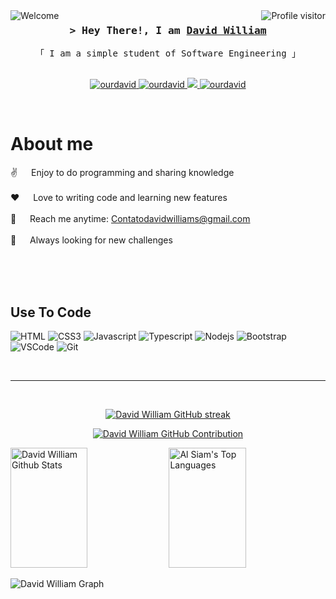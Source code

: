 
<a href="https://komarev.com/ghpvc/?username=ourdavid">
  <img align="right" src="https://komarev.com/ghpvc/?username=ourdavid&label=Visitors&color=8A2BE2&style=flat" alt="Profile visitor" />
</a>
<a href="https://komarev.com/ghpvc/?username=ourdavid">
  <img align="left" src="https://img.shields.io/badge/Welcome-8A2BE2" alt="Welcome" />
</a>

<!-- Intro  -->
<h3 align="center">
        <samp>&gt; Hey There!, I am
                <b ><a target="_blank" href="http://devdavid.com.br/">David William</a></b>
        </samp>
</h3>


<p align="center"> 
  <samp>
    「 I am a simple student of Software Engineering 」
    <br>
    <br>
  </samp>
</p>

<p align="center">
 <a href="http://devdavid.com.br/" target="blank">
  <img src="https://img.shields.io/badge/Website-DC143C?style=for-the-badge&logo=medium&logoColor=white" alt="ourdavid" />
 </a>
 <a href="https://linkedin.com/in/ourdavid" target="_blank">
  <img src="https://img.shields.io/badge/LinkedIn-0077B5?style=for-the-badge&logo=linkedin&logoColor=white" alt="ourdavid"/>
 </a>
 <a href="https://twitter.com/4giota" target="_blank">
  <img src="https://img.shields.io/badge/Twitter-1DA1F2?style=for-the-badge&logo=twitter&logoColor=white" />
 </a>
 <a href="https://instagram.com/ourdavid" target="_blank">
  <img src="https://img.shields.io/badge/Instagram-fe4164?style=for-the-badge&logo=instagram&logoColor=white" alt="ourdavid" />
 </a> 
  </a> 
</p>
<br />

<!-- About Section -->
 # About me
 
<p>

 ✌️ &emsp; Enjoy to do programming and sharing knowledge <br/><br/>
 ❤️ &emsp; Love to writing code and learning new features<br/><br/>
 📧 &emsp; Reach me anytime: Contatodavidwilliams@gmail.com<br/><br/>
 🤯 &emsp; Always looking for new challenges

</p>

<br/>
<br/>
<br/>

## Use To Code
![HTML](https://img.shields.io/badge/HTML5-E34F26?style=for-the-badge&logo=html5&logoColor=white)
![CSS3](https://img.shields.io/badge/CSS3-1572B6?style=for-the-badge&logo=css3&logoColor=white)
![Javascript](https://img.shields.io/badge/Javascript-F0DB4F?style=for-the-badge&labelColor=black&logo=javascript&logoColor=F0DB4F)
![Typescript](https://img.shields.io/badge/Typescript-007acc?style=for-the-badge&labelColor=black&logo=typescript&logoColor=007acc)
![Nodejs](https://img.shields.io/badge/Nodejs-3C873A?style=for-the-badge&labelColor=black&logo=node.js&logoColor=3C873A)
![Bootstrap](https://img.shields.io/badge/Bootstrap-563D7C?style=for-the-badge&logo=bootstrap&logoColor=white)
![VSCode](https://img.shields.io/badge/Visual_Studio-0078d7?style=for-the-badge&logo=visual%20studio&logoColor=white)
![Git](https://img.shields.io/badge/Git-F05032?style=for-the-badge&logo=git&logoColor=white)
<!-- ![Redux](https://img.shields.io/badge/Redux-593D88?style=for-the-badge&logo=redux&logoColor=white) -->
<!-- ![React Query](https://img.shields.io/badge/-React_Query-FF4154?style=for-the-badge&logo=react%20query&logoColor=white) -->


<br/>
<hr/>
<br/>

<p align="center">
  <a href="https://github.com/ourdavid">
    <img src="https://github-readme-streak-stats.herokuapp.com/?user=ourdavid&theme=radical&border=7F3FBF&background=0D1117" alt="David William GitHub streak"/>
  </a>
</p>

<p align="center">
  <a href="https://github.com/ourdavid">
    <img src="https://github-profile-summary-cards.vercel.app/api/cards/profile-details?username=Ourdavid&theme=radical" alt="David William GitHub Contribution"/>
  </a>
</p>

<a> 
    <a href="https://github.com/ourdavid"><img alt="David William Github Stats" src="https://denvercoder1-github-readme-stats.vercel.app/api?username=ourdavid&show_icons=true&count_private=true&theme=react&border_color=7F3FBF&bg_color=0D1117&title_color=F85D7F&icon_color=F8D866" height="192px" width="49.5%"/></a>
  <a href="https://github.com/ourdavid"><img alt="Al Siam's Top Languages" src="https://denvercoder1-github-readme-stats.vercel.app/api/top-langs/?username=ourdavid&langs_count=8&layout=compact&theme=react&border_color=7F3FBF&bg_color=0D1117&title_color=F85D7F&icon_color=F8D866" height="192px" width="49.5%"/></a>
  <br/>
</a>


![David William Graph](https://github-readme-activity-graph.vercel.app/graph?username=ourdavid&custom_title=%20David%20William%20GitHub%20Activity%20Graph&bg_color=0D1117&color=7F3FBF&line=7F3FBF&point=7F3FBF&area_color=FFFFFF&title_color=FFFFFF&area=true)
